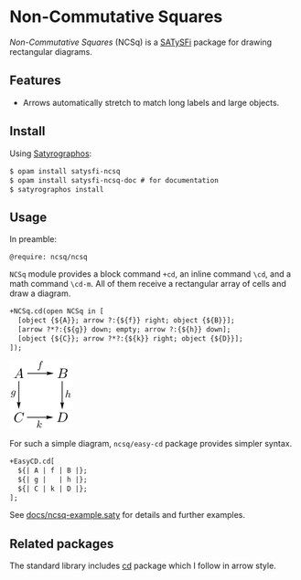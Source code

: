 # Non-Commutative Squares

*Non-Commutative Squares* (NCSq) is a
[SATySFi](https://github.com/gfngfn/SATySFi) package for drawing
rectangular diagrams.

## Features

*   Arrows automatically stretch to match long labels and large objects.

## Install

Using [Satyrographos](https://github.com/na4zagin3/satyrographos):

```
$ opam install satysfi-ncsq
$ opam install satysfi-ncsq-doc # for documentation
$ satyrographos install
```

## Usage

In preamble:
```
@require: ncsq/ncsq
```
`NCSq` module provides a block command `+cd`, an inline command `\cd`, and a math command `\cd-m`.
All of them receive a rectangular array of cells and draw a diagram.
```
+NCSq.cd(open NCSq in [
  [object {${A}}; arrow ?:{${f}} right; object {${B}}];
  [arrow ?*?:{${g}} down; empty; arrow ?:{${h}} down];
  [object {${C}}; arrow ?*?:{${k}} right; object {${D}}];
]);
```
![Sample diagram](docs/ncsq-sample.png)

For such a simple diagram, `ncsq/easy-cd` package provides simpler syntax.
```
+EasyCD.cd[
  ${| A | f | B |};
  ${| g |   | h |};
  ${| C | k | D |};
];
```

See [docs/ncsq-example.saty](docs/ncsq-example.saty) for details and further examples.

## Related packages

The standard library includes
[cd](https://github.com/gfngfn/SATySFi/blob/master/lib-satysfi/dist/packages/cd.satyh)
package which I follow in arrow style.
